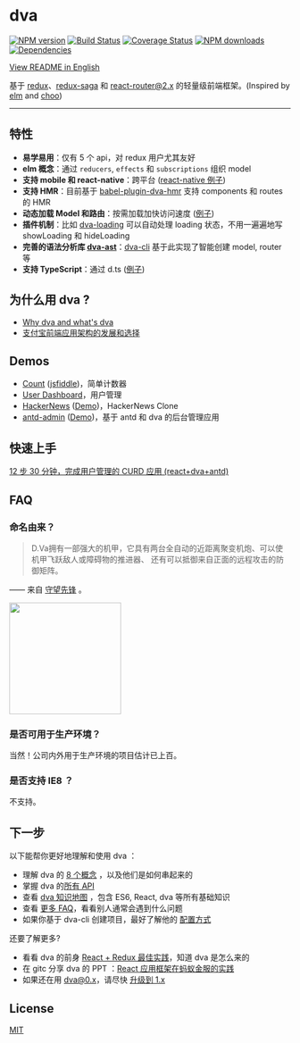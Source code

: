 # dva
[![NPM version](https://img.shields.io/npm/v/dva.svg?style=flat)](https://npmjs.org/package/dva)
[![Build Status](https://img.shields.io/travis/dvajs/dva.svg?style=flat)](https://travis-ci.org/dvajs/dva)
[![Coverage Status](https://img.shields.io/coveralls/dvajs/dva.svg?style=flat)](https://coveralls.io/r/dvajs/dva)
[![NPM downloads](http://img.shields.io/npm/dm/dva.svg?style=flat)](https://npmjs.org/package/dva)
[![Dependencies](https://david-dm.org/dvajs/dva/status.svg)](https://david-dm.org/dvajs/dva)

[View README in English](https://github.com/dvajs/dva/blob/master/README_en-us.md)

基于 [redux](https://github.com/reactjs/redux)、[redux-saga](https://github.com/yelouafi/redux-saga) 和 [react-router@2.x](https://github.com/ReactTraining/react-router/tree/v2.8.1) 的轻量级前端框架。(Inspired by [elm](http://elm-lang.org/) and [choo](https://github.com/yoshuawuyts/choo))

---

## 特性
* **易学易用**：仅有 5 个 api，对 redux 用户尤其友好
* **elm 概念**：通过 `reducers`, `effects` 和 `subscriptions` 组织 model
* **支持 mobile 和 react-native**：跨平台 ([react-native 例子](https://github.com/sorrycc/dva-example-react-native))
* **支持 HMR**：目前基于 [babel-plugin-dva-hmr](https://github.com/dvajs/babel-plugin-dva-hmr) 支持 components 和 routes 的 HMR
* **动态加载 Model 和路由**：按需加载加快访问速度 ([例子](https://github.com/dvajs/dva/tree/master/examples/dynamic-load))
* **插件机制**：比如 [dva-loading](https://github.com/dvajs/dva-loading) 可以自动处理 loading 状态，不用一遍遍地写 showLoading 和 hideLoading
* **完善的语法分析库 [dva-ast](https://github.com/dvajs/dva-ast)**：[dva-cli](https://github.com/dvajs/dva-cli) 基于此实现了智能创建 model, router 等
* **支持 TypeScript**：通过 d.ts ([例子](https://github.com/sorrycc/dva-boilerplate-typescript))

## 为什么用 dva ?
* [Why dva and what's dva](https://github.com/dvajs/dva/issues/1)
* [支付宝前端应用架构的发展和选择](https://www.github.com/sorrycc/blog/issues/6)

## Demos
* [Count](https://github.com/dvajs/dva/blob/master/examples/count) ([jsfiddle](https://jsfiddle.net/puftw0ea/3/))，简单计数器
* [User Dashboard](https://github.com/dvajs/dva-example-user-dashboard)，用户管理
* [HackerNews](https://github.com/dvajs/dva-hackernews)  ([Demo](https://dvajs.github.io/dva-hackernews/))，HackerNews Clone
* [antd-admin](https://github.com/zuiidea/antd-admin) ([Demo](http://zuiidea.github.io/antd-admin/))，基于 antd 和 dva 的后台管理应用

## 快速上手
[12 步 30 分钟，完成用户管理的 CURD 应用 (react+dva+antd)](https://github.com/sorrycc/blog/issues/18)

## FAQ
### 命名由来？
> D.Va拥有一部强大的机甲，它具有两台全自动的近距离聚变机炮、可以使机甲飞跃敌人或障碍物的推进器、 还有可以抵御来自正面的远程攻击的防御矩阵。

—— 来自 [守望先锋](http://ow.blizzard.cn/heroes/dva) 。

<img src="https://zos.alipayobjects.com/rmsportal/psagSCVHOKQVqqNjjMdf.jpg" width="200" height="200" />

### 是否可用于生产环境？
当然！公司内外用于生产环境的项目估计已上百。

### 是否支持 IE8 ？
不支持。

## 下一步
以下能帮你更好地理解和使用 dva ：

* 理解 dva 的 [8 个概念](https://github.com/dvajs/dva-docs/blob/master/v1/zh-cn/concepts.md) ，以及他们是如何串起来的
* 掌握 dva 的[所有 API](https://github.com/dvajs/dva/blob/master/README_en-us.md#api)
* 查看 [dva 知识地图](https://github.com/dvajs/dva-knowledgemap) ，包含 ES6, React, dva 等所有基础知识
* 查看 [更多 FAQ](https://github.com/dvajs/dva/issues?q=is%3Aissue+is%3Aclosed+label%3Afaq)，看看别人通常会遇到什么问题
* 如果你基于 dva-cli 创建项目，最好了解他的 [配置方式](https://github.com/sorrycc/roadhog#配置)

还要了解更多?

* 看看 dva 的前身 [React + Redux 最佳实践](https://github.com/sorrycc/blog/issues/1)，知道 dva 是怎么来的
* 在 gitc 分享 dva 的 PPT ：[React 应用框架在蚂蚁金服的实践](http://slides.com/sorrycc/dva)
* 如果还在用 dva@0.x，请尽快 [升级到 1.x](https://github.com/dvajs/dva/pull/42#issuecomment-241323617)

## License
[MIT](https://tldrlegal.com/license/mit-license)
